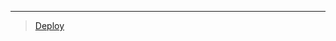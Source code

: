 
***

> [Deploy](https://dashboard.heroku.com/new?template=https://github.com/ravindu01manoj/Deploy-Sew-e)
